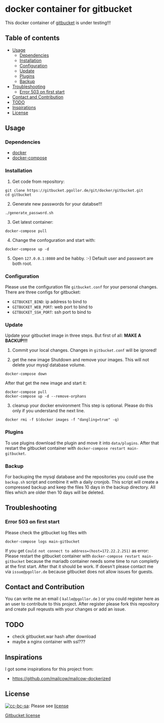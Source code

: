 # docker container for gitbucket

This docker container of [gitbucket](https://github.com/gitbucket/gitbucket.git) is under testing!!!


## Table of contents 

  - [Usage](#section-id-5)
    - [Dependencies](#section-id-7)
    - [Installation](#section-id-11)
    - [Configuration](#section-id-38)
    - [Update](#section-id-46)
    - [Plugins](#section-id-71)
    - [Backup](#section-id-76)
  - [Troubleshooting](#section-id-82)
    - [Error 503 on first start](#section-id-84)
  - [Contact and Contribution](#section-id-95)
  - [TODO](#section-id-100)
  - [Inspirations](#section-id-105)
  - [License](#section-id-110)
  

<div id='section-id-5'/>

## Usage

<div id='section-id-7'/>

### Dependencies
- [docker](https://docs.docker.com/engine/installation/)
- [docker-compose](https://docs.docker.com/compose/install/)

<div id='section-id-11'/>

### Installation

1. Get code from repository:
```
git clone https://gitbucket.pgollor.de/git/docker/gitbucket.git
cd gitbucket
```

2. Generate new passwords for your databse!!!
```
./generate_password.sh
```

3. Get latest container:
```
docker-compose pull
```

4. Change the confoguration and start with:
```
docker-compose up -d
```

5. Open `127.0.0.1:8080` and be habby. :-)
Default user and passwort are both root.


<div id='section-id-38'/>

### Configuration
Please use the configuration file `gitbucket.conf` for your personal changes.
There are three configs for gitbucket:
- `GITBUCKET_BIND`: ip address to bind to
- `GITBUCKET_WEB_PORT`: web port to bind to
- `GITBUCKET_SSH_PORT`: ssh port to bind to


<div id='section-id-46'/>

### Update
Update your gitbucket image in three steps.
But first of all: **MAKE A BACKUP!!!**

1. Commit your local changes. Changes in `gitbucket.conf` will be ignored!

2. get the new image
Shutdown and remove your images. This will not delete your mysql database volume.
```
docker-compose down
```
After that get the new image and start it:
```
docker-compose pull
docker-compose up -d --remove-orphans
```

3. cleanup your docker environment
This step is optional. Please do this only if you understand the next line.
```
docker rmi -f $(docker images -f "dangling=true" -q)
```



<div id='section-id-71'/>

### Plugins
To use plugins download the plugin and move it into `data/plugins`.
After that restart the gitbucket container with `docker-compose restart main-gitbucket`.


<div id='section-id-76'/>

### Backup
For backuping the mysql database and the repositories you could use the `backup.sh` script and combine it with a daily cronjob.
This script will create a compressed backup and keep the files 10 days in the backup directory.
All files which are older then 10 days will be deleted.


<div id='section-id-82'/>

## Troubleshooting

<div id='section-id-84'/>

### Error 503 on first start
Please check the gitbucket log files with
```
docker-compose logs main-gitbucket
```
If you get `Could not connect to address=(host=172.22.2.251)` as error:
Please restart the gitbucket container with `docker-compose restart main-gitbucket` because the mariadb container needs some time to run completly at the first start.
After that it should be work.
If doesn't please contact me via `issue@pgollor.de` because gitbucket does not allow issues for guests.


<div id='section-id-95'/>

## Contact and Contribution
You can write me an email ( `kalle@pgollor.de` ) or you could register here as an user to contribute to this project.
After register please fork this repository and create pull reqeusts with your changes or add an issue.


<div id='section-id-100'/>

## TODO
- check gitbucket.war hash after download
- maybe a nginx container with ssl???


<div id='section-id-105'/>

## Inspirations
I got some inspirations for this project from:
- https://github.com/mailcow/mailcow-dockerized


<div id='section-id-110'/>

## License
[![cc-bc-sa](https://i.creativecommons.org/l/by-sa/4.0/88x31.png)](http://creativecommons.org/licenses/by-sa/4.0/): Please see [license](LICENSE.md)

[Gitbucket license](https://github.com/gitbucket/gitbucket/blob/master/LICENSE)
